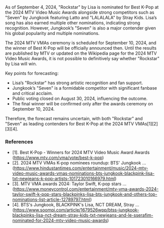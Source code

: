 As of September 4, 2024, "Rockstar" by Lisa is nominated for Best K-Pop at the 2024 MTV Video Music Awards alongside strong competitors such as "Seven" by Jungkook featuring Latto and "LALALALA" by Stray Kids. Lisa’s song has also earned multiple other nominations, indicating strong recognition. However, Jungkook’s "Seven" is also a major contender given his global popularity and multiple nominations.

The 2024 MTV VMAs ceremony is scheduled for September 10, 2024, and the winner of Best K-Pop will be officially announced then. Until the results are published by MTV or updated on the Wikipedia page for the 2024 MTV Video Music Awards, it is not possible to definitively say whether "Rockstar" by Lisa will win.

Key points for forecasting:
- Lisa’s "Rockstar" has strong artistic recognition and fan support.
- Jungkook’s "Seven" is a formidable competitor with significant fanbase and critical acclaim.
- Public voting closed on August 30, 2024, influencing the outcome.
- The final winner will be confirmed only after the awards ceremony on September 10, 2024.

Therefore, the forecast remains uncertain, with both "Rockstar" and "Seven" as leading contenders for Best K-Pop at the 2024 MTV VMAs[1][2][3][4].

### References
- [1]. Best K-Pop - Winners for 2024 MTV Video Music Award Awards (https://www.mtv.com/vma/vote/best-k-pop)
- [2]. 2024 MTV VMAs K-pop nominees roundup: BTS' Jungkook ... (https://www.hindustantimes.com/entertainment/music/2024-mtv-video-music-awards-vmas-nominations-bts-jungkook-blackpink-lisa-txt-newjeans-k-pop-artists-101723010166979.html)
- [3]. MTV VMA awards 2024: Taylor Swift, K-pop stars ... (https://www.moneycontrol.com/entertainment/mtv-vma-awards-2024-taylor-swift-k-pop-stars-blackpinks-lisa-bts-jungkook-and-others-top-nominations-list-article-12789797.html)
- [4]. BTS's Jungkook, BLACKPINK's Lisa, NCT DREAM, Stray ... (https://www.soompi.com/article/1679526wpp/btss-jungkook-blackpinks-lisa-nct-dream-stray-kids-txt-newjeans-and-le-sserafim-nominated-for-2024-mtv-video-music-awards)